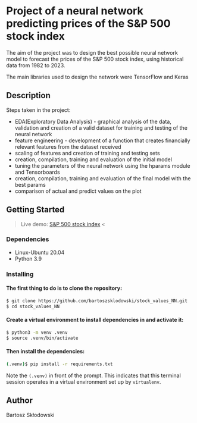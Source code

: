 # Project of a neural network predicting prices of the S&P 500 stock index

The aim of the project was to design the best possible neural network model to forecast the prices of the S&P 500 stock index, using historical data from 1982 to 2023.

The main libraries used to design the network were TensorFlow and Keras

## Description

Steps taken in the project:

* EDA(Exploratory Data Analysis) - graphical analysis of the data, validation and creation of a valid dataset for training and testing of the neural network
* feature engineering - development of a function that creates financially relevant features from the dataset received
* scaling of features and creation of training and testing sets
* creation, compilation, training and evaluation of the initial model
* tuning the parameters of the neural network using the hparams module and Tensorboards
* creation, compilation, training and evaluation of the final model with the best params
* comparison of actual and predict values on the plot

## Getting Started

> Live demo: [S&P 500 stock index](https://bartoszsklodowski-stock-values-nn-streamlitstock-prices-xmuatl.streamlit.app/) <

### Dependencies

* Linux-Ubuntu 20.04
* Python 3.9

### Installing

#### The first thing to do is to clone the repository:

```sh
$ git clone https://github.com/bartoszsklodowski/stock_values_NN.git
$ cd stock_values_NN
```

#### Create a virtual environment to install dependencies in and activate it:

```sh
$ python3 -m venv .venv
$ source .venv/bin/activate
```

#### Then install the dependencies:

```sh
(.venv)$ pip install -r requirements.txt
```
Note the `(.venv)` in front of the prompt. This indicates that this terminal
session operates in a virtual environment set up by `virtualenv`.


## Author

Bartosz Skłodowski 
